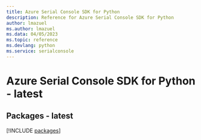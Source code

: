 ```yaml
---
title: Azure Serial Console SDK for Python
description: Reference for Azure Serial Console SDK for Python
author: lmazuel
ms.author: lmazuel
ms.data: 04/05/2023
ms.topic: reference
ms.devlang: python
ms.service: serialconsole
---
```

# Azure Serial Console SDK for Python - latest
## Packages - latest
[!INCLUDE [packages](serial-console-index.md)]
